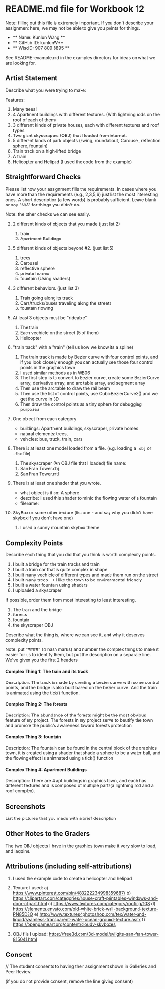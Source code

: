 # README.md file for Workbook 12

Note: filling out this file is extremely important. If you don't describe your assignment here, we may not be able to give you points for things.

- ** Name: Kunlun Wang ** 
- ** GitHub ID: kunlunW** 
- ** WiscID: 907 809 8895 **

See README-example.md in the examples directory for ideas on what we are looking for.

## Artist Statement

Describe what you were trying to make:

Features:

1. Many trees! 
2. 4 Apartment buildings with different textures. (With lightning rods on the roof of each of them)
3. 3 different kinds of private houses, each with different textures and roof types
4. Two giant skyscrapers (OBJ) that I loaded from internet.
5. 5 different kinds of park objects (swing, roundabout, Carousel, reflection sphere, fountain)
6. Train track on a high-lifted bridge 
7. A train 
8. Helicopter and Helipad (I used the code from the example)


## Straightforward Checks

Please list how your assignment fills the requirements. In cases where you have more than the requirements (e.g., 2,3,5,6) just list the most interesting ones. A short description (a few words) is probably sufficient. Leave blank or say "N/A" for things you didn't do.

Note: the other checks we can see easily.

2. 2 different kinds of objects that you made (just list 2)
    1. train 
    2. Apartment Buildings 

3.  5 different kinds of objects beyond #2. (just list 5)
    1. trees 
    2. Carousel 
    3. reflective sphere 
    4. private homes 
    5. fountain (Using shaders)

5. 3 different behaviors. (just list 3)
    1. Train going along its track
    2. Cars/trucks/buses traveling along the streets
    3. fountain flowing

6. At least 3 objects must be "rideable"
    1. The train 
    2. Each vechicle on the street (5 of them)
    3. Helicopter 

7. "train track" with a "train" (tell us how we know its a spline)
    1. The train track is made by Bezier curve with four control points, and if you look closely enough 
    you can actually see those four control points in the graphics town
    2. I used similar methods as in WB06
    3. The first step is to convert to Bezier curve, create some BezierCurve array, derivative array, and arc table array, and segment array 
    3. Then use the arc table to draw the rail beam
    4. Then use the list of control points, use CubicBezierCurve3() and we get the curve in 3D 
    5. Then draw the control points as a tiny sphere for debugging purposes 

8. One object from each category
    - buildings: Apartment buildings, skyscraper, private homes 
    - natural elements: trees,
    - vehicles: bus, truck, train, cars

9. There is at least one model loaded from a file. (e.g. loading a `.obj` or `.fbx` file)
    1. The skyscraper (An OBJ file that I loaded)
    file name: 
    1) San Fran Tower.obj 
    2) San Fran Tower.mtl


10. There is at least one shader that you wrote.
    - what object is it on: A sphere 
    - describe: I used this shader to minic the flowing water of a fountain 
    - filename: 

12. SkyBox or some other texture (list one - and say why you didn't have skybox if you don't have one)
    1. I used a sunny mountain skybox theme

## Complexity Points

Describe each thing that you did that you think is worth complexity points.
1. I built a bridge for the train tracks and train 
2. I built a train car that is quite complex in shape
3. I built many vechicle of different types and made them run on the street
4. I built many trees --> I like the town to be environmental friendly
5. I built a water fountain using shaders
6. I uploaded a skyscraper 

If possible, order them from most interesting to least interesting.
1. The train and the bridge 
2. forests
3. fountain 
4. the skyscraper OBJ 


Describe what the thing is, where we can see it, and why it deserves complexity points.

Note: put "####" (4 hash marks) and number the complex things to make it easier for us to identify them, but put the description on a separate line. We've given you the first 2 headers

#### Complex Thing 1:  The train and its track 
Description: The track is made by creating a bezier curve with some control points, and the bridge is also built 
based on the bezier curve. And the train is animated using the tick() function. 

#### Complex Thing 2: The forests
Description: The abundance of the forests might be the most obvious feature of my project. The forests in my project 
serve to beutify the town and promote the public's awareness toward forests protection

#### Complex Thing 3: fountain 
Description: The fountain can be found in the central block of the graphics town, it is created using a shader that 
shade a sphere to be a water ball, and the flowing effect is animnated using a tick() function 

#### Complex Thing 4: Apartment Buildings
Description: There are 4 apt buildings in graphics town, and each has different textures and is composed of multiple parts(a lightning rod and a roof complex). 


## Screenshots

List the pictures that you made with a brief description

## Other Notes to the Graders

The two OBJ objects I have in the graphics town make it very slow to load, and lagging. 

## Attributions (including self-attributions)

1. I used the example code to create a helicopter and helipad 

2. Texture I used: 
    a) https://www.pinterest.com/pin/483222234998859687/
    b) https://clipartart.com/categories/house-craft-printables-windows-and-door-clipart.html
    c) https://www.textures.com/category/roofing/108
    d) https://elements.envato.com/old-white-brick-wall-background-texture-PN85D8Q 
    e) http://www.textures4photoshop.com/tex/water-and-liquid/seamless-transparent-water-ocean-ground-texture.aspx 
    f) https://opengameart.org/content/cloudy-skyboxes 

3. OBJ file I upload: 
https://free3d.com/3d-model/evilgits-san-fran-tower-815041.html



## Consent

// The student consents to having their assignment shown in Galleries and Peer Review.

(if you do not provide consent, remove the line giving consent)
